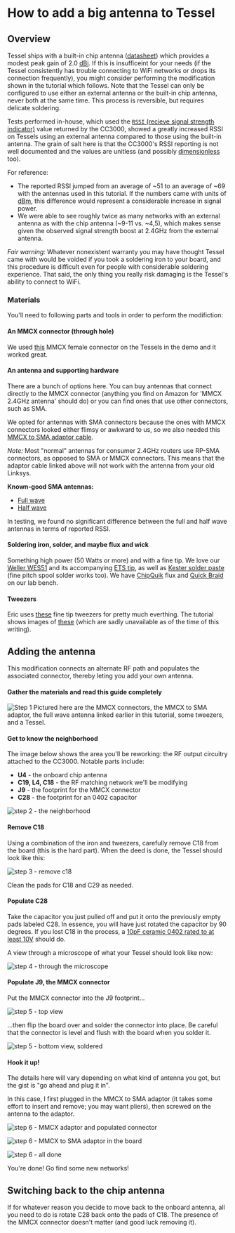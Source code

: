 # How to add a big antenna to Tessel

## Overview

Tessel ships with a built-in chip antenna ([datasheet](http://www.johansontechnology.com/images/stories/ip/rf-antennas/JTI_Antenna-2450AT43A100_1-04.pdf)) which provides a modest peak gain of 2.0 [dBi](http://en.wikipedia.org/wiki/DBi#Antenna_measurements). If this is insufficeint for your needs (if the Tessel consistently has trouble connecting to WiFi networks or drops its connection frequently), you might consider performing the modification shown in the tutorial which follows. Note that the Tessel can only be configured to use either an external antenna or the built-in chip antenna, never both at the same time. This process is reversible, but requires delicate soldering.

Tests performed in-house, which used the [`RSSI` (recieve signal strength indicator)](http://en.wikipedia.org/wiki/Rssi) value returned by the CC3000, showed a greatly increased RSSI on Tessels using an external antenna compared to those using the built-in antenna. The grain of salt here is that the CC3000's RSSI reporting is not well documented and the values are unitless (and possibly [dimensionless](http://en.wikipedia.org/wiki/Dimensional_analysis) too).

For reference:
* The reported RSSI jumped from an average of ~51 to an average of ~69 with the antennas used in this tutorial. If the numbers came with units of [dBm](http://en.wikipedia.org/wiki/DBm), this difference would represent a considerable increase in signal power.
* We were able to see roughly twice as many networks with an external antenna as with the chip antenna (~9-11 vs. ~4,5), which makes sense given the observed signal strength boost at 2.4GHz from the external antenna. 

*Fair warning:* Whatever nonexistent warranty you may have thought Tessel came with would be voided if you took a soldering iron to your board, and this procedure is difficult even for people with considerable soldering experience. That said, the only thing you really risk damaging is the Tessel's ability to connect to WiFi.

### Materials

You'll need to following parts and tools in order to perform the modifiction:

#### An MMCX connector (through hole)

We used [this](http://www.digikey.com/product-detail/en/CONMMCX001/CONMMCX001-ND/1277204) MMCX female connector on the Tessels in the demo and it worked great.

#### An antenna and supporting hardware

There are a bunch of options here. You can buy antennas that connect directly to the MMCX connector (anything you find on Amazon for 'MMCX 2.4GHz antenna' should do) or you can find ones that use other connectors, such as SMA.

We opted for antennas with SMA connectors because the ones with MMCX connectors looked either flimsy or awkward to us, so we also needed this [MMCX to SMA adaptor cable](https://www.sparkfun.com/products/285).

*Note:* Most "normal" antennas for consumer 2.4GHz routers use RP-SMA connectors, as opposed to SMA or MMCX connectors. This means that the adaptor cable linked above will not work with the antenna from your old Linksys.

**Known-good SMA antennas:**

* [Full wave](http://www.digikey.com/product-detail/en/ANT-2.4-OC-LG-SMA/ANT-2.4-OC-LG-SMA-ND/2651620)
* [Half wave](http://www.digikey.com/product-search/en?x=15&y=13&lang=en&site=us&KeyWords=ANT-2.4-CW-QW-SMA-ND)
 
In testing, we found no significant difference between the full and half wave antennas in terms of reported RSSI.

#### Soldering iron, solder, and maybe flux and wick

Something high power (50 Watts or more) and with a fine tip. We love our [Weller WES51](http://www.digikey.com/product-detail/en/WES51/WES51-120V-ND/526397) and its accompanying [ETS tip](http://www.digikey.com/product-detail/en/ETS/ETS-ND/1669282), as well as [Kester solder paste](http://www.digikey.com/product-detail/en/7016070520/KE1507-ND/365533) (fine pitch spool solder works too). We have [ChipQuik](http://www.digikey.com/product-detail/en/SMD291/SMD291-ND/355201) flux and [Quick Braid](http://www.digikey.com/product-detail/en/Q-C-5AS/EB1090-ND/350545) on our lab bench.

#### Tweezers

Eric uses [these](http://www.amazon.com/gp/product/B006RBAHWM/ref=oh_details_o07_s02_i00?ie=UTF8&psc=1) fine tip tweezers for pretty much everthing. The tutorial shows images of [these](http://www.amazon.com/gp/product/B0015T787I/ref=oh_details_o07_s01_i00?ie=UTF8&psc=1) (which are sadly unavailable as of the time of this writing). 

## Adding the antenna

This modification connects an alternate RF path and populates the associated connector, thereby leting you add your own antenna.

#### Gather the materials and read this guide completely

![Step 1](https://s3.amazonaws.com/technicalmachine-assets/doc+pictures/wifi-01.jpg)
Pictured here are the MMCX connectors, the MMCX to SMA adaptor, the full wave antenna linked earlier in this tutorial, some tweezers, and a Tessel.

#### Get to know the neighborhood

The image below shows the area you'll be reworking: the RF output circuitry attached to the CC3000. Notable parts include:

* **U4** - the onboard chip antenna
* **C19, L4, C18** - the RF matching network we'll be modifying
* **J9** - the footprint for the MMCX connector
* **C28** - the footprint for an 0402 capacitor

![step 2 - the neighborhood](https://s3.amazonaws.com/technicalmachine-assets/doc+pictures/wifi-02.jpg)

#### Remove C18

Using a combination of the iron and tweezers, carefully remove C18 from the board (this is the hard part). When the deed is done, the Tessel should look like this:

![step 3 - remove c18](https://s3.amazonaws.com/technicalmachine-assets/doc+pictures/wifi-03.jpg)

Clean the pads for C18 and C29 as needed.

#### Populate C28

Take the capacitor you just pulled off and put it onto the previously empty pads labeled C28. In essence, you will have just rotated the capacitor by 90 degrees. If you lost C18 in the process, a [10pF ceramic 0402 rated to at least 10V](http://www.digikey.com/product-detail/en/CL05C100JB5NNNC/1276-1139-1-ND/3889225) should do.

A view through a microscope of what your Tessel should look like now:

![step 4 - through the microscope](https://s3.amazonaws.com/technicalmachine-assets/doc+pictures/wifi-04.jpg)

#### Populate J9, the MMCX connector

Put the MMCX connector into the J9 footprint...

![step 5 - top view](https://s3.amazonaws.com/technicalmachine-assets/doc+pictures/wifi-05.jpg)

...then flip the board over and solder the connector into place. Be careful that the connector is level and flush with the board when you solder it.

![step 5 - bottom view, soldered](https://s3.amazonaws.com/technicalmachine-assets/doc+pictures/wifi-06.jpg)

#### Hook it up!

The details here will vary depending on what kind of antenna you got, but the gist is "go ahead and plug it in".

In this case, I first plugged in the MMCX to SMA adaptor (it takes some effort to insert and remove; you may want pliers), then screwed on the antenna to the adaptor.

![step 6 - MMCX adaptor and populated connector](https://s3.amazonaws.com/technicalmachine-assets/doc+pictures/wifi-07.jpg)

![step 6 - MMCX to SMA adaptor in the board](https://s3.amazonaws.com/technicalmachine-assets/doc+pictures/wifi-08.jpg)

![step 6 - all done](https://s3.amazonaws.com/technicalmachine-assets/doc+pictures/wifi-09.jpg)

You're done! Go find some new networks!

## Switching back to the chip antenna

If for whatever reason you decide to move back to the onboard antenna, all you need to do is rotate C28 back onto the pads of C18. The presence of the MMCX connector doesn't matter (and good luck removing it).

